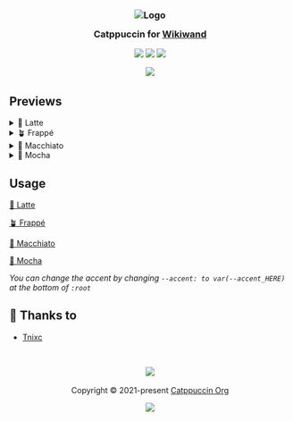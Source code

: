 <h3 align="center">
	<img src="https://raw.githubusercontent.com/catppuccin/catppuccin/main/assets/logos/exports/1544x1544_circle.png" width="100" alt="Logo"/><br/>
	<img src="https://raw.githubusercontent.com/catppuccin/catppuccin/main/assets/misc/transparent.png" height="30" width="0px"/>
	Catppuccin for <a href="https://www.wikiwand.com/">Wikiwand</a>
	<img src="https://raw.githubusercontent.com/catppuccin/catppuccin/main/assets/misc/transparent.png" height="30" width="0px"/>
</h3>

<p align="center">
	<a href="https://github.com/catppuccin/wikiwand/stargazers"><img src="https://img.shields.io/github/stars/catppuccin/wikiwand?colorA=363a4f&colorB=b7bdf8&style=for-the-badge"></a>
	<a href="https://github.com/catppuccin/wikiwand/issues"><img src="https://img.shields.io/github/issues/catppuccin/wikiwand?colorA=363a4f&colorB=f5a97f&style=for-the-badge"></a>
	<a href="https://github.com/catppuccin/wikiwand/contributors"><img src="https://img.shields.io/github/contributors/catppuccin/wikiwand?colorA=363a4f&colorB=a6da95&style=for-the-badge"></a>
</p>

<p align="center">
	<img src="/assets/all.webp"/>
</p>

## Previews

<details>
<summary>🌻 Latte</summary>
<img src="assets/latte.webp"/>
</details>
<details>
<summary>🪴 Frappé</summary>
<img src="assets/frappe.webp"/>
</details>
<details>
<summary>🌺 Macchiato</summary>
<img src="/assets/macchiato.webp"/>
</details>
<details>
<summary>🌿 Mocha</summary>
<img src="assets/mocha.webp"/>
</details>

## Usage

[🌻 Latte](https://userstyles.world/style/7272/catppuccin-latte-wikiwand)

[🪴 Frappé](https://userstyles.world/style/7271/catppuccin-frappe-wikiwand)

[🌺 Macchiato](https://userstyles.world/style/7270/catppuccin-macchiato-wikiwand)

[🌿 Mocha](https://userstyles.world/style/7269/catppuccin-mocha-wikiwand)

_You can change the accent by changing `--accent: to var(--accent_HERE)` at the bottom of `:root`_

## 💝 Thanks to

- [Tnixc](https://github.com/tnixc)

&nbsp;

<p align="center">
	<img src="https://raw.githubusercontent.com/catppuccin/catppuccin/main/assets/footers/gray0_ctp_on_line.svg?sanitize=true" />
</p>

<p align="center">
	Copyright &copy; 2021-present <a href="https://github.com/catppuccin" target="_blank">Catppuccin Org</a>
</p>

<p align="center">
	<a href="https://github.com/catppuccin/catppuccin/blob/main/LICENSE"><img src="https://img.shields.io/static/v1.svg?style=for-the-badge&label=License&message=MIT&logoColor=d9e0ee&colorA=363a4f&colorB=b7bdf8"/></a>
</p>
